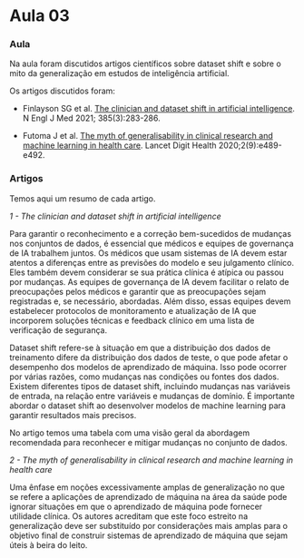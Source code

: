# Aula 03

### **Aula**

Na aula foram discutidos artigos científicos sobre dataset shift e sobre o mito da generalização em estudos de inteligência artificial.

Os artigos discutidos foram:

* Finlayson SG et al. [The clinician and dataset shift in artificial intelligence](https://www.ncbi.nlm.nih.gov/pmc/articles/PMC8665481/). N Engl J Med 2021; 385(3):283-286.

* Futoma J et al. [The myth of generalisability in clinical research and machine learning in health care](https://www.ncbi.nlm.nih.gov/pmc/articles/PMC7444947/). Lancet Digit Health 2020;2(9):e489-e492.

### **Artigos**

Temos aqui um resumo de cada artigo.

*1 - The clinician and dataset shift in artificial intelligence*

Para garantir o reconhecimento e a correção bem-sucedidos de mudanças nos conjuntos de dados, é essencial que médicos e equipes de governança de IA trabalhem juntos. Os médicos que usam sistemas de IA devem estar atentos a diferenças entre as previsões do modelo e seu julgamento clínico. Eles também devem considerar se sua prática clínica é atípica ou passou por mudanças. As equipes de governança de IA devem facilitar o relato de preocupações pelos médicos e garantir que as preocupações sejam registradas e, se necessário, abordadas. Além disso, essas equipes devem estabelecer protocolos de monitoramento e atualização de IA que incorporem soluções técnicas e feedback clínico em uma lista de verificação de segurança.

Dataset shift refere-se à situação em que a distribuição dos dados de treinamento difere da distribuição dos dados de teste, o que pode afetar o desempenho dos modelos de aprendizado de máquina. Isso pode ocorrer por várias razões, como mudanças nas condições ou fontes dos dados. Existem diferentes tipos de dataset shift, incluindo mudanças nas variáveis de entrada, na relação entre variáveis e mudanças de domínio. É importante abordar o dataset shift ao desenvolver modelos de machine learning para garantir resultados mais precisos.

No artigo temos uma tabela com uma visão geral da abordagem recomendada para reconhecer e mitigar mudanças no conjunto de dados.



*2 - The myth of generalisability in clinical research and machine learning in health care*

Uma ênfase em noções excessivamente amplas de generalização no que se refere a aplicações de aprendizado de máquina na área da saúde pode ignorar situações em que o aprendizado de máquina pode fornecer utilidade clínica. Os autores acreditam que este foco estreito na generalização deve ser substituído por considerações mais amplas para o objetivo final de construir sistemas de aprendizado de máquina que sejam úteis à beira do leito.

